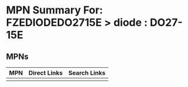 



# MPN Summary For: FZEDIODEDO2715E > diode : DO27-15E

## MPNs
  

|MPN|Direct Links|Search Links|
| :--- | :--- | :--- |
||||
